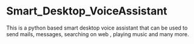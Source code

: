 # Smart_Desktop_VoiceAssistant
This is a python based smart desktop  voice assistant that can be used to send mails, messages, searching on web , playing music and many more.
